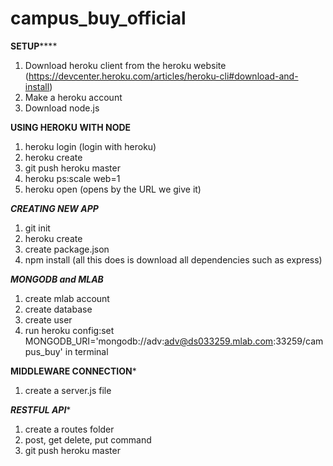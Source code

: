 # campus_buy_official

******************************************SETUP**********************************************

1. Download heroku client from the heroku website (https://devcenter.heroku.com/articles/heroku-cli#download-and-install)
2. Make a heroku account 
3. Download node.js

**********************************USING HEROKU WITH NODE**********************************

1. heroku login (login with heroku)
2. heroku create
3. git push heroku master
4. heroku ps:scale web=1 
5. heroku open (opens by the URL we give it)

*************************************CREATING NEW APP*************************************

1. git init
2. heroku create
3. create package.json
4. npm install (all this does is download all dependencies such as express)

*************************************MONGODB and MLAB*************************************

1. create mlab account
2. create database
3. create user
4. run heroku config:set MONGODB_URI='mongodb://adv:adv@ds033259.mlab.com:33259/campus_buy' in terminal

**********************************MIDDLEWARE CONNECTION***********************************

1. create a server.js file 


***************************************RESTFUL API****************************************

1. create a routes folder 
2. post, get delete, put command
3. git push heroku master 
